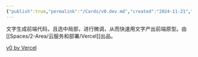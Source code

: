 ```yaml
---
{"publish":true,"permalink":"/Cards/v0.dev.md","created":"2024-11-21","modified":"2024-11-21","published":"2025-07-10T21:48:47.362+08:00","tags":["AI产品/编程","好用网站"],"cssclasses":""}
---
```



文字生成前端代码，且选中局部，进行微调，从而快速用文字产出前端原型。由[[Spaces/2-Area/云服务和部署/Vercel]]出品。

[v0 by Vercel](https://v0.dev/)


